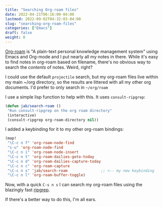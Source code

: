 ```yaml
---
title: "Searching Org-roam files"
date: 2022-04-21T06:16:00-04:00
lastmod: 2022-09-02T04:32:03-04:00
slug: "searching-org-roam-files"
categories: ["Emacs"]
draft: false
weight: 0
---
```


[Org-roam](https://www.orgroam.com/) is "A plain-text personal knowledge management system" using Emacs and Org-mode and I put nearly all my notes in there. While it's easy to find notes in org-roam based on filename, there's no obvious way to search the _contents_ of notes. Weird, right?

<!--more-->

I could use the default `projectile` search, but my org-roam files live within my main ~/org directory, so the results are littered with all my other org documents. I'd prefer to only search in `~/org/roam`

I use a simple lisp function to help with this. It uses `consult-ripgrep`:

```lisp
(defun jab/search-roam ()
 "Run consult-ripgrep on the org roam directory"
 (interactive)
 (consult-ripgrep org-roam-directory nil))
```

I added a keybinding for it to my other org-roam bindings:

```lisp
(map!
 "\C-c n f" 'org-roam-node-find
 "s-u" 'org-roam-node-find
 "\C-c n i" 'org-roam-node-insert
 "\C-c n t" 'org-roam-dailies-goto-today
 "\C-c n d" 'org-roam-dailies-capture-today
 "\C-c n c" 'org-roam-capture
 "\C-c n s" 'jab/search-roam               ;; <-- my new keybinding
 "\C-c n l" 'org-roam-buffer-toggle)
```

Now, with a quick `C-s n s` I can search my org-roam files using the blazingly fast [ripgrep](https://github.com/BurntSushi/ripgrep).

If there's a better way to do this, I'm all ears.

[//]: # "Exported with love from a post written in Org mode"
[//]: # "- https://github.com/kaushalmodi/ox-hugo"
